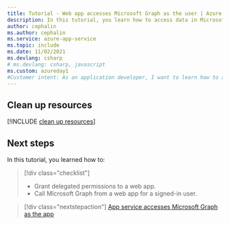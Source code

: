 ```yaml
---
title: Tutorial - Web app accesses Microsoft Graph as the user | Azure
description: In this tutorial, you learn how to access data in Microsoft Graph for a signed-in user.
author: cephalin
ms.author: cephalin
ms.service: azure-app-service
ms.topic: include
ms.date: 11/02/2021
ms.devlang: csharp
# ms.devlang: csharp, javascript
ms.custom: azureday1
#Customer intent: As an application developer, I want to learn how to access data in Microsoft Graph for a signed-in user.
---
```

## Clean up resources

[!INCLUDE [clean up resources](../scenario-secure-app-clean-up-resources.md)]

## Next steps

In this tutorial, you learned how to:

> [!div class="checklist"]
>
> * Grant delegated permissions to a web app.
> * Call Microsoft Graph from a web app for a signed-in user.

> [!div class="nextstepaction"]
> [App service accesses Microsoft Graph as the app](../../scenario-secure-app-access-microsoft-graph-as-app.md)
